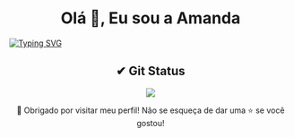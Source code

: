 <h1 align="center">Olá 👋, Eu sou a Amanda</h1>

[![Typing SVG](https://readme-typing-svg.demolab.com?font=Fira+Code&pause=1000&color=1A73F7B&center=true&vCenter=true&width=1000&lines=Dev+Full+Stack)](https://git.io/typing-svg)

<div  align="center">

## ✔ Git Status

<img src="https://github-readme-stats-eight-theta.vercel.app/api/top-langs/?username=madukisp&layout=compact&langs_count=8&theme=tokyonight"/>

<div>
  
  
</div>

🎉 Obrigado por visitar meu perfil! Não se esqueça de dar uma ⭐️ se você gostou!

</div>





